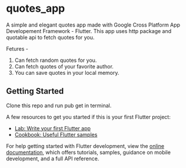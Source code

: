 # quotes_app

A simple and elegant quotes app made with Google Cross Platform App Developement Framework - Flutter.
This app uses http package and quotable api to fetch quotes for you.

Fetures - 
1. Can fetch random quotes for you.
2. Can fetch quotes of your favorite author.
3. You can save quotes in your local memory.

## Getting Started
Clone this repo and run pub get in terminal.

A few resources to get you started if this is your first Flutter project:

- [Lab: Write your first Flutter app](https://docs.flutter.dev/get-started/codelab)
- [Cookbook: Useful Flutter samples](https://docs.flutter.dev/cookbook)

For help getting started with Flutter development, view the
[online documentation](https://docs.flutter.dev/), which offers tutorials,
samples, guidance on mobile development, and a full API reference.
